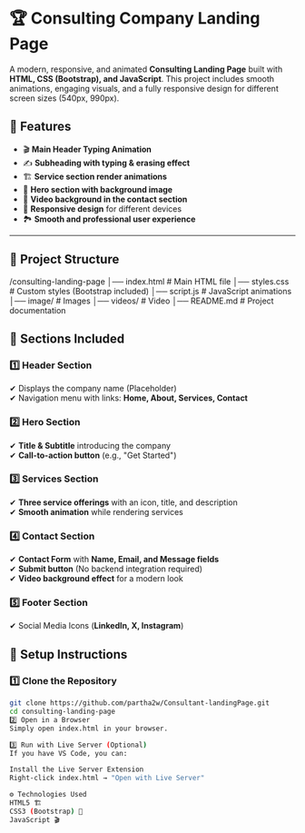 # 🏆 Consulting Company Landing Page  

A modern, responsive, and animated **Consulting Landing Page** built with **HTML, CSS (Bootstrap), and JavaScript**. This project includes smooth animations, engaging visuals, and a fully responsive design for different screen sizes (540px, 990px).  

## 🚀 Features  
- 🎬 **Main Header Typing Animation**  
- ✍ **Subheading with typing & erasing effect**  
- 🏗 **Service section render animations**  
- 🌆 **Hero section with background image**  
- 🎥 **Video background in the contact section**  
- 📱 **Responsive design** for different devices  
- 🏞 **Smooth and professional user experience**  

---

## 📂 Project Structure  
/consulting-landing-page 
│── index.html # Main HTML file 
│── styles.css # Custom styles (Bootstrap included) 
│── script.js # JavaScript animations 
│── image/ # Images 
│── videos/ # Video 
│── README.md # Project documentation

## 📌 Sections Included  

### 1️⃣ **Header Section**  
✔ Displays the company name (Placeholder)  
✔ Navigation menu with links: **Home, About, Services, Contact**  

### 2️⃣ **Hero Section**  
✔ **Title & Subtitle** introducing the company  
✔ **Call-to-action button** (e.g., "Get Started")  

### 3️⃣ **Services Section**  
✔ **Three service offerings** with an icon, title, and description  
✔ **Smooth animation** while rendering services  

### 4️⃣ **Contact Section**  
✔ **Contact Form** with **Name, Email, and Message fields**  
✔ **Submit button** (No backend integration required)  
✔ **Video background effect** for a modern look  

### 5️⃣ **Footer Section**  
✔ Social Media Icons (**LinkedIn, X, Instagram**)  

## 📌 Setup Instructions  

### 1️⃣ **Clone the Repository**  
```sh
git clone https://github.com/partha2w/Consultant-landingPage.git
cd consulting-landing-page
2️⃣ Open in a Browser
Simply open index.html in your browser.

3️⃣ Run with Live Server (Optional)
If you have VS Code, you can:

Install the Live Server Extension
Right-click index.html → "Open with Live Server"

⚙️ Technologies Used
HTML5 🏗
CSS3 (Bootstrap) 🎨
JavaScript 🎬
